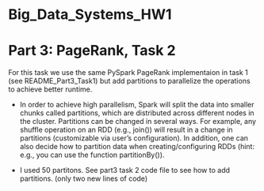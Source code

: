 # Big_Data_Systems_HW1
# Part 3: PageRank, Task 2

For this task we use the same PySpark PageRank implementaion in task 1 (see README_Part3_Task1) but add partitions to parallelize the operations to achieve better runtime.
- In order to achieve high parallelism, Spark will split the data into smaller chunks called partitions, which are distributed across different nodes in the cluster. Partitions can be changed in several ways. For example, any shuffle operation on an RDD (e.g., join()) will result in a change in partitions (customizable via user’s configuration). In addition, one can also decide how to partition data when creating/configuring RDDs (hint: e.g., you can use the function partitionBy()).

- I used 50 partitons. See part3 task 2 code file to see how to add partitions. (only two new lines of code) 
